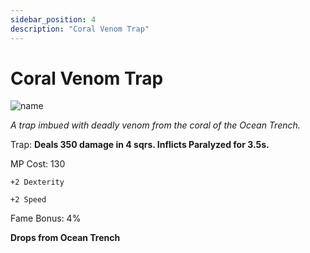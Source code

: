 ```yaml
---
sidebar_position: 4
description: "Coral Venom Trap"
---
```


# Coral Venom Trap

![name](https://cdn.discordapp.com/attachments/1187552567295758487/1196076115702333550/Coral_Venom_Trap.png?ex=65b64fb0&is=65a3dab0&hm=42a1a2cb027568d5ff1dd4bea9e39a978e038ae460ac830e05dfc5c8bce6a807&)


<i>A trap imbued with deadly venom from the coral of the Ocean Trench.</i>

Trap:
**Deals 350 damage in 4 sqrs.
Inflicts Paralyzed for 3.5s.**

MP Cost: 130

    +2 Dexterity

    +2 Speed

Fame Bonus: 4%

**Drops from Ocean Trench**

